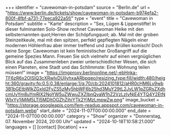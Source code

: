 +++
identifier = "cavewoman-in-potsdam"
source = "Berlin.de"
url = "https://www.berlin.de/tickets/show/cavewoman-in-potsdam-b974efa2-800f-4fbf-a731-77eeca922a5f/"
type = "event"
title = "Cavewoman in Potsdam"
subtitle = "Karte"
description = "Sex, Lügen & Lippenstifte! In dieser fulminanten Solo-Show rechnet Cavewoman Heike mit den selbsternannten quot;Herren der Schöpfungquot; ab.
Mal mit der groben Steinzeitkeule, mal mit den spitzen, perfekt  gepflegten Nägeln einer modernen Höhlenfrau aber immer treffend und zum  Brüllen komisch! Doch keine Sorge: Cavewoman ist kein  feministischer Großangriff auf die gemeine Spezies Mann. Freuen Sie sich  vielmehr auf einen vergnüglichen Blick auf das Zusammenleben zweier  unterschiedlicher Wesen, die sich einen Planeten, eine Stadt und das Schlimmste: Eine Wohnung teilen müssen!"
image = "https://imgproxy.berlinonline.net/-ebHnka-TF6zR6x2OlSIQ3cXRwlvDUiIyhxaARbpqeo/resizing_type:fill/width:480/height:360/gravity:fp:0.5:0.38/enlarge:1/q:70/cb:2024101812/aHR0cHM6Ly9wb3B1bGEtbWlkZGxld2FyZS5zMy5hbWF6b25hd3MuY29tL2JvLW1pZGRsZXdhcmUvYm8uYmRlX2NoYW5uZWwuZXZlbnQvaW1hZ2VzLzIvNjE4YTQ4Y2EtNWIxYy1jMjM5LTI5MDItOGZhZjhiYTk2YjMzLmpwZw.png"
image_bucket = "https://storage.googleapis.com/fem-readup.appspot.com/cavewoman-in-potsdam.webp"
start_date = "2024-11-07T00:00:00.000"
end_date = "2024-11-07T00:00:00.000"
category = "Show"
organizer = "Donnerstag, 07. November 2024, 20:00 Uhr"
updated = "2024-10-18T10:58:21.000"
languages = []
[contact]
[location]
+++